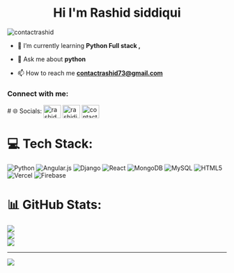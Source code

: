 <h1 align="center">Hi I'm Rashid siddiqui</h1>

<p align="left"> <img src="https://komarev.com/ghpvc/?username=contactrashid&label=Profile%20views&color=0e75b6&style=flat" alt="contactrashid" /> </p>

- 🌱 I’m currently learning **Python Full stack ,**

- 💬 Ask me about **python**

- 📫 How to reach me **contactrashid73@gmail.com**

<h3 align="left">Connect with me:</h3>
<p align="left">
# 🌐 Socials:
<a href="https://linkedin.com/in/rashid siddiqui" target="blank"><img align="center" src="https://raw.githubusercontent.com/rahuldkjain/github-profile-readme-generator/master/src/images/icons/Social/linked-in-alt.svg" alt="rashid siddiqui" height="30" width="40" /></a>
<a href="https://instagram.com/rashidibntahzeeb" target="blank"><img align="center" src="https://raw.githubusercontent.com/rahuldkjain/github-profile-readme-generator/master/src/images/icons/Social/instagram.svg" alt="rashidibntahzeeb" height="30" width="40" /></a>
<a href="https://www.hackerrank.com/contactrashid73" target="blank"><img align="center" src="https://raw.githubusercontent.com/rahuldkjain/github-profile-readme-generator/master/src/images/icons/Social/hackerrank.svg" alt="contactrashid73" height="30" width="40" /></a>
</p>

# 💻 Tech Stack:
![Python](https://img.shields.io/badge/python-3670A0?style=plastic&logo=python&logoColor=ffdd54) ![Angular.js](https://img.shields.io/badge/angular.js-%23E23237.svg?style=plastic&logo=angularjs&logoColor=white) ![Django](https://img.shields.io/badge/django-%23092E20.svg?style=plastic&logo=django&logoColor=white) ![React](https://img.shields.io/badge/react-%2320232a.svg?style=plastic&logo=react&logoColor=%2361DAFB) ![MongoDB](https://img.shields.io/badge/MongoDB-%234ea94b.svg?style=plastic&logo=mongodb&logoColor=white) ![MySQL](https://img.shields.io/badge/mysql-4479A1.svg?style=plastic&logo=mysql&logoColor=white) ![HTML5](https://img.shields.io/badge/html5-%23E34F26.svg?style=plastic&logo=html5&logoColor=white) ![Vercel](https://img.shields.io/badge/vercel-%23000000.svg?style=plastic&logo=vercel&logoColor=white) ![Firebase](https://img.shields.io/badge/firebase-%23039BE5.svg?style=plastic&logo=firebase)
# 📊 GitHub Stats:
![](https://github-readme-stats.vercel.app/api?username=contactrashid&theme=dark&hide_border=true&include_all_commits=true&count_private=true)<br/>
![](https://github-readme-streak-stats.herokuapp.com/?user=contactrashid&theme=dark&hide_border=true)<br/>
![](https://github-readme-stats.vercel.app/api/top-langs/?username=contactrashid&theme=dark&hide_border=true&include_all_commits=true&count_private=true&layout=compact)

---
[![](https://visitcount.itsvg.in/api?id=contactrashid&icon=0&color=0)](https://visitcount.itsvg.in)

<!-- Proudly created with GPRM ( https://gprm.itsvg.in ) -->
